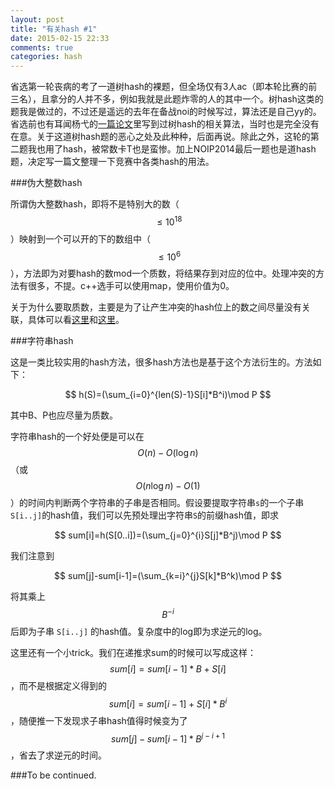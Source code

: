 ```yaml
---
layout: post
title: "有关hash #1"
date: 2015-02-15 22:33
comments: true
categories: hash
---
```


省选第一轮丧病的考了一道树hash的裸题，但全场仅有3人ac（即本轮比赛的前三名），且拿分的人并不多，例如我就是此题炸零的人的其中一个。树hash这类的题我是做过的，不过还是遥远的去年在备战noi的时候写过，算法还是自己yy的。省选前也有耳闻杨弋的[一篇论文](http://wenku.baidu.com/link?url=C4uQvu25Cejccx5zhfH7CeMl4EFzsxDpVJzfEU7AUD0Nnwa20NnDsAU6GwhOO9i2jSFKRKpBEs_P6Oq_5uT9ez8KYPcxIxaG3g6eoqkZGQC)里写到过树hash的相关算法，当时也是完全没有在意。关于这道树hash题的恶心之处及此种种，后面再说。除此之外，这轮的第二题我也用了hash，被常数卡T也是蛮惨。加上NOIP2014最后一题也是道hash题，决定写一篇文整理一下竞赛中各类hash的用法。

###伪大整数hash

所谓伪大整数hash，即将不是特别大的数（$$\leq10^{18}$$）映射到一个可以开的下的数组中（$$\leq10^6$$），方法即为对要hash的数mod一个质数，将结果存到对应的位中。处理冲突的方法有很多，不提。c++选手可以使用map，使用价值为0。

关于为什么要取质数，主要是为了让产生冲突的hash位上的数之间尽量没有关联，具体可以看[这里](http://www.vvbin.com/?p=376)和[这里](http://www.zhihu.com/question/20806796?sort=created)。

###字符串hash

这是一类比较实用的hash方法，很多hash方法也是基于这个方法衍生的。方法如下：

$$
h(S)=(\sum_{i=0}^{len(S)-1}S[i]*B^i)\mod P
$$

其中B、P也应尽量为质数。

字符串hash的一个好处便是可以在$$O(n)-O(\log n)$$（或$$O(n\log n)-O(1)$$）的时间内判断两个字符串的子串是否相同。假设要提取字符串`s`的一个子串 `S[i..j]`的hash值，我们可以先预处理出字符串`S`的前缀hash值，即求 

$$
sum[i]=h(S[0..i])=(\sum_{j=0}^{i}S[j]*B^j)\mod P
$$

我们注意到 

$$
sum[j]-sum[i-1]=(\sum_{k=i}^{j}S[k]*B^k)\mod P
$$

将其乘上 $$ B^{-i} $$ 后即为子串 ` S[i..j] ` 的hash值。复杂度中的log即为求逆元的log。

这里还有一个小trick。我们在递推求sum的时候可以写成这样：$$sum[i]=sum[i-1]*B+S[i]$$，而不是根据定义得到的$$sum[i]=sum[i-1]+S[i]*B^i$$，随便推一下发现求子串hash值得时候变为了$$sum[j]-sum[i-1]*B^{j-i+1}$$，省去了求逆元的时间。

###To be continued.



